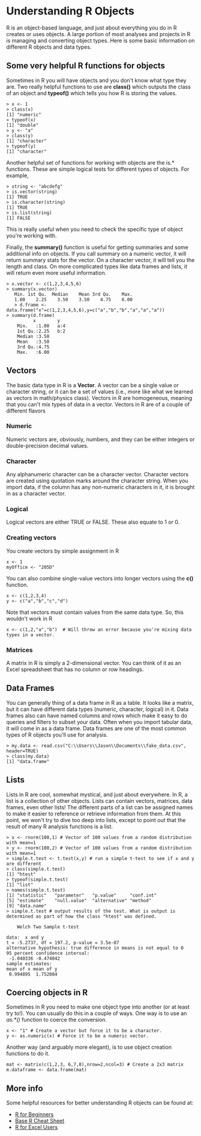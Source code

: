 # Understanding R Objects
R is an object-based language, and just about everything you do in R creates or uses objects. A large portion of most analyses and projects in R is managing and converting object types. Here is some basic information on different R objects and data types.

## Some very helpful R functions for objects
Sometimes in R you will have objects and you don't know what type they are. Two really helpful functions to use are __class()__ which outputs the class of an object and __typeof()__ which tells you how R is storing the values.
```
> x <- 1
> class(x)
[1] "numeric"
> typeof(x)
[1] "double"
> y <- "a"
> class(y)
[1] "character"
> typeof(y)
[1] "character"
```

Another helpful set of functions for working with objects are the is.* functions. These are simple logical tests for different types of objects. For example,
```
> string <- "abcdefg"
> is.vector(string)
[1] TRUE
> is.character(string)
[1] TRUE
> is.list(string)
[1] FALSE
```
This is really useful when you need to check the specific type of object you're working with.

Finally, the __summary()__ function is useful for getting summaries and some additional info on objects. If you call summary on a numeric vector, it will return summary stats for the vector. On a character vector, it will tell you the length and class. On more complicated types like data frames and lists, it will return even more useful information.
```
> x.vector <- c(1,2,3,4,5,6)
> summary(x.vector)
   Min. 1st Qu.  Median    Mean 3rd Qu.    Max.
   1.00    2.25    3.50    3.50    4.75    6.00
   > d.frame <- data.frame("x"=c(1,2,3,4,5,6),y=c("a","b","b","a","a","a"))
> summary(d.frame)
          x        y
    Min.   :1.00   a:4
    1st Qu.:2.25   b:2
    Median :3.50
    Mean   :3.50
    3rd Qu.:4.75
    Max.   :6.00
```

## Vectors
The basic data type in R is a __Vector__. A vector can be a single value or character string, or it can be a set of values (i.e., more like what we learned as vectors in math/physics class). Vectors in R are homogeneous, meaning that you can't mix types of data in a vector. Vectors in R are of a couple of different flavors

### Numeric
Numeric vectors are, obviously, numbers, and they can be either integers or double-precision decimal values.

### Character
Any alphanumeric character can be a character vector. Character vectors are created using quotation marks around the character string. When you import data, if the column has any non-numeric characters in it, it is brought in as a character vector.

### Logical
Logical vectors are either TRUE or FALSE. These also equate to 1 or 0.

### Creating vectors
You create vectors by simple assignment in R
```
x <- 1
myOffice <- "205D"
```
You can also combine single-value vectors into longer vectors using the __c()__ function.
```
x <- c(1,2,3,4)
y <- c("a","b","c","d")
```
Note that vectors must contain values from the same data type. So, this wouldn't work in R
```
x <- c(1,2,"a","b")  # Will throw an error because you're mixing data types in a vector.
```

### Matrices
A matrix in R is simply a 2-dimensional vector. You can think of it as an Excel spreadsheet that has no column or row headings.

## Data Frames
You can generally thing of a data frame in R as a table. It looks like a matrix, but it can have different data types (numeric, character, logical) in it. Data frames also can have named columns and rows which make it easy to do queries and filters to subset your data. Often when you import tabular data, it will come in as a data frame. Data frames are one of the most common types of R objects you'll use for analysis.
```
> my.data <- read.csv("C:\\Users\\Jason\\Documents\\fake_data.csv", header=TRUE)
> class(my.data)
[1] "data.frame"
```

## Lists
Lists in R are cool, somewhat mystical, and just about everywhere. In R, a list is a collection of other objects. Lists can contain vectors, matrices, data frames, even other lists! The different parts of a list can be assigned names to make it easier to reference or retrieve information from them. At this point, we won't try to dive too deep into lists, except to point out that the result of many R analysis functions is a list.
```
> x <- rnorm(100,1) # Vector of 100 values from a random distribution with mean=1
> y <- rnorm(100,2) # Vector of 100 values from a random distribution with mean=1
> simple.t.test <- t.test(x,y) # run a simple t-test to see if x and y are different
> class(simple.t.test)
[1] "htest"
> typeof(simple.t.test)
[1] "list"
> names(simple.t.test)
[1] "statistic"   "parameter"   "p.value"     "conf.int"   
[5] "estimate"    "null.value"  "alternative" "method"     
[9] "data.name"  
> simple.t.test # output results of the test. What is output is determined as part of how the class "htest" was defined.

	Welch Two Sample t-test

data:  x and y
t = -5.2737, df = 197.2, p-value = 3.5e-07
alternative hypothesis: true difference in means is not equal to 0
95 percent confidence interval:
 -1.040336 -0.474042
sample estimates:
mean of x mean of y
 0.994895  1.752084
```

## Coercing objects in R
Sometimes in R you need to make one object type into another (or at least try to!). You can usually do this in a couple of ways. One way is to use an _as.*()_ function to coerce the conversion.
```
x <- "1" # Create a vector but force it to be a character.
y <- as.numeric(x) # Force it to be a numeric vector.
```
Another way (and arguably more elegant), is to use object creation functions to do it.
```
mat <- matrix(c(1,2,3, 6,7,8),nrow=2,ncol=3) # Create a 2x3 matrix
m.dataframe <- data.frame(mat)
```

## More info
Some helpful resources for better understanding R objects can be found at:
- [R for Beginners](https://cran.r-project.org/doc/contrib/Paradis-rdebuts_en.pdf)
- [Base R Cheat Sheet](http://github.com/rstudio/cheatsheets/raw/master/base-r.pdf)
- [R for Excel Users](http://rex-analytics.com/r-for-excel-users/)
